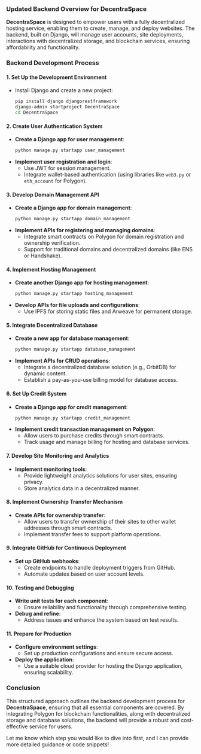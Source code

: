 
### **Updated Backend Overview for DecentraSpace**

**DecentraSpace** is designed to empower users with a fully decentralized hosting service, enabling them to create, manage, and deploy websites. The backend, built on Django, will manage user accounts, site deployments, interactions with decentralized storage, and blockchain services, ensuring affordability and functionality.

### **Backend Development Process**

#### **1. Set Up the Development Environment**
- Install Django and create a new project:
  ```bash
  pip install django djangorestframework
  django-admin startproject DecentraSpace
  cd DecentraSpace
  ```

#### **2. Create User Authentication System**
- **Create a Django app for user management**:
  ```bash
  python manage.py startapp user_management
  ```
- **Implement user registration and login**:
  - Use JWT for session management.
  - Integrate wallet-based authentication (using libraries like `web3.py` or `eth_account` for Polygon).

#### **3. Develop Domain Management API**
- **Create a Django app for domain management**:
  ```bash
  python manage.py startapp domain_management
  ```
- **Implement APIs for registering and managing domains**:
  - Integrate smart contracts on Polygon for domain registration and ownership verification.
  - Support for traditional domains and decentralized domains (like ENS or Handshake).

#### **4. Implement Hosting Management**
- **Create another Django app for hosting management**:
  ```bash
  python manage.py startapp hosting_management
  ```
- **Develop APIs for file uploads and configurations**:
  - Use IPFS for storing static files and Arweave for permanent storage.

#### **5. Integrate Decentralized Database**
- **Create a new app for database management**:
  ```bash
  python manage.py startapp database_management
  ```
- **Implement APIs for CRUD operations**:
  - Integrate a decentralized database solution (e.g., OrbitDB) for dynamic content.
  - Establish a pay-as-you-use billing model for database access.

#### **6. Set Up Credit System**
- **Create a Django app for credit management**:
  ```bash
  python manage.py startapp credit_management
  ```
- **Implement credit transaction management on Polygon**:
  - Allow users to purchase credits through smart contracts.
  - Track usage and manage billing for hosting and database services.

#### **7. Develop Site Monitoring and Analytics**
- **Implement monitoring tools**:
  - Provide lightweight analytics solutions for user sites, ensuring privacy.
  - Store analytics data in a decentralized manner.

#### **8. Implement Ownership Transfer Mechanism**
- **Create APIs for ownership transfer**:
  - Allow users to transfer ownership of their sites to other wallet addresses through smart contracts.
  - Implement transfer fees to support platform operations.

#### **9. Integrate GitHub for Continuous Deployment**
- **Set up GitHub webhooks**:
  - Create endpoints to handle deployment triggers from GitHub.
  - Automate updates based on user account levels.

#### **10. Testing and Debugging**
- **Write unit tests for each component**:
  - Ensure reliability and functionality through comprehensive testing.
- **Debug and refine**:
  - Address issues and enhance the system based on test results.

#### **11. Prepare for Production**
- **Configure environment settings**:
  - Set up production configurations and ensure secure access.
- **Deploy the application**:
  - Use a suitable cloud provider for hosting the Django application, ensuring scalability.

### **Conclusion**
This structured approach outlines the backend development process for **DecentraSpace**, ensuring that all essential components are covered. By integrating Polygon for blockchain functionalities, along with decentralized storage and database solutions, the backend will provide a robust and cost-effective service for users.

Let me know which step you would like to dive into first, and I can provide more detailed guidance or code snippets!